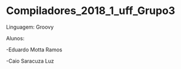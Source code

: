 # Compiladores_2018_1_uff_Grupo3

Linguagem: Groovy

Alunos: 

-Eduardo Motta Ramos

-Caio Saracuza Luz
